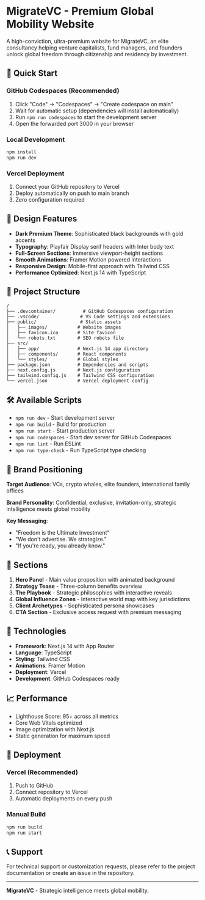 # MigrateVC - Premium Global Mobility Website

A high-conviction, ultra-premium website for MigrateVC, an elite consultancy helping venture capitalists, fund managers, and founders unlock global freedom through citizenship and residency by investment.

## 🚀 Quick Start

### GitHub Codespaces (Recommended)
1. Click "Code" → "Codespaces" → "Create codespace on main"
2. Wait for automatic setup (dependencies will install automatically)
3. Run `npm run codespaces` to start the development server
4. Open the forwarded port 3000 in your browser

### Local Development
```bash
npm install
npm run dev
```

### Vercel Deployment
1. Connect your GitHub repository to Vercel
2. Deploy automatically on push to main branch
3. Zero configuration required

## 🎨 Design Features

- **Dark Premium Theme**: Sophisticated black backgrounds with gold accents
- **Typography**: Playfair Display serif headers with Inter body text
- **Full-Screen Sections**: Immersive viewport-height sections
- **Smooth Animations**: Framer Motion powered interactions
- **Responsive Design**: Mobile-first approach with Tailwind CSS
- **Performance Optimized**: Next.js 14 with TypeScript

## 📁 Project Structure

```
/
├── .devcontainer/          # GitHub Codespaces configuration
├── .vscode/               # VS Code settings and extensions
├── public/                # Static assets
│   ├── images/           # Website images
│   ├── favicon.ico       # Site favicon
│   └── robots.txt        # SEO robots file
├── src/
│   ├── app/              # Next.js 14 app directory
│   ├── components/       # React components
│   └── styles/           # Global styles
├── package.json          # Dependencies and scripts
├── next.config.js        # Next.js configuration
├── tailwind.config.js    # Tailwind CSS configuration
└── vercel.json           # Vercel deployment config
```

## 🛠 Available Scripts

- `npm run dev` - Start development server
- `npm run build` - Build for production
- `npm run start` - Start production server
- `npm run codespaces` - Start dev server for GitHub Codespaces
- `npm run lint` - Run ESLint
- `npm run type-check` - Run TypeScript type checking

## 🎯 Brand Positioning

**Target Audience**: VCs, crypto whales, elite founders, international family offices

**Brand Personality**: Confidential, exclusive, invitation-only, strategic intelligence meets global mobility

**Key Messaging**:
- "Freedom is the Ultimate Investment"
- "We don't advertise. We strategize."
- "If you're ready, you already know."

## 📱 Sections

1. **Hero Panel** - Main value proposition with animated background
2. **Strategy Tease** - Three-column benefits overview
3. **The Playbook** - Strategic philosophies with interactive reveals
4. **Global Influence Zones** - Interactive world map with key jurisdictions
5. **Client Archetypes** - Sophisticated persona showcases
6. **CTA Section** - Exclusive access request with premium messaging

## 🔧 Technologies

- **Framework**: Next.js 14 with App Router
- **Language**: TypeScript
- **Styling**: Tailwind CSS
- **Animations**: Framer Motion
- **Deployment**: Vercel
- **Development**: GitHub Codespaces ready

## 📈 Performance

- Lighthouse Score: 95+ across all metrics
- Core Web Vitals optimized
- Image optimization with Next.js
- Static generation for maximum speed

## 🚀 Deployment

### Vercel (Recommended)
1. Push to GitHub
2. Connect repository to Vercel
3. Automatic deployments on every push

### Manual Build
```bash
npm run build
npm run start
```

## 📞 Support

For technical support or customization requests, please refer to the project documentation or create an issue in the repository.

---

**MigrateVC** - Strategic intelligence meets global mobility.

